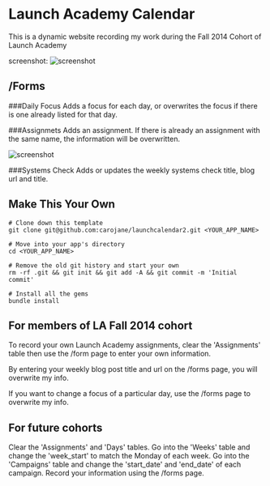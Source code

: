 # Launch Academy Calendar
This is a dynamic website recording my work during the Fall 2014 Cohort of Launch Academy

screenshot:
![screenshot](http://carojane.github.io/images/alphacal.png "Alpha")

## /Forms

###Daily Focus
Adds a focus for each day, or overwrites the focus if there is one already listed for that day.

###Assignmets
Adds an assignment. If there is already an assignment with the same name, the information will be overwritten.

![screenshot](http://carojane.github.io/images/assignmentlog.png "assignment")

###Systems Check
Adds or updates the weekly systems check title, blog url and title.

## Make This Your Own

```no-highlight
# Clone down this template
git clone git@github.com:carojane/launchcalendar2.git <YOUR_APP_NAME>

# Move into your app's directory
cd <YOUR_APP_NAME>

# Remove the old git history and start your own
rm -rf .git && git init && git add -A && git commit -m 'Initial commit'

# Install all the gems
bundle install
```
## For members of LA Fall 2014 cohort

To record your own Launch Academy assignments, clear the 'Assignments' table then use the /form page to enter your own information.

By entering your weekly blog post title and url on the /forms page, you will overwrite my info.

If you want to change a focus of a particular day, use the /forms page to overwrite my info.

## For future cohorts

Clear the 'Assignments' and 'Days' tables.
Go into the 'Weeks' table and change the 'week_start' to match the Monday of each week.
Go into the 'Campaigns' table and change the 'start_date' and 'end_date' of each campaign.
Record your information using the /forms page.

